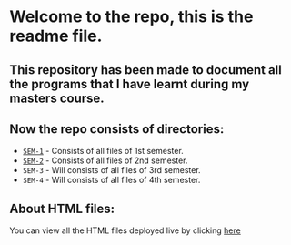 # Welcome to the repo, this is the readme file.

## This repository has been made to document all the programs that I have learnt during my masters course.

## Now the repo consists of directories:
- [`SEM-1`](/SEM-I/) - Consists of all files of 1st semester.
- [`SEM-2`](/SEM-II/) - Consists of all files of 2nd semester.
- `SEM-3` - Will consists of all files of 3rd semester.
- `SEM-4` - Will consists of all files of 4th semester.

## About HTML files:
 You can view all the HTML files deployed live by clicking [here](https://anirudhp06.github.io/masters-code/deployment.html)